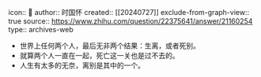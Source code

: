 icon:: 💾
author:: 时国怀
created:: [[20240727]]
exclude-from-graph-view:: true
source:: https://www.zhihu.com/question/22375641/answer/21160254
type:: archives-web

- 世界上任何两个人，最后无非两个结果：生离，或者死别。
- 就算两个人一直在一起，死亡这一关也是过不去的。
- 人生有太多的无奈，离别是其中的一个。